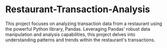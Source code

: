 # Restaurant-Transaction-Analysis
This project focuses on analyzing transaction data from a restaurant using the powerful Python library, Pandas. Leveraging Pandas' robust data manipulation and analysis capabilities, this project delves into understanding patterns and trends within the restaurant's transactions.
